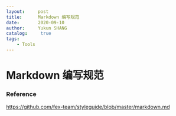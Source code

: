 ```yaml
---
layout:     post
title:      Markdown 编写规范
date:       2020-09-10
author:     Yukun SHANG
catalog: 	 true
tags:
    - Tools
---
```




# Markdown 编写规范





### Reference

https://github.com/fex-team/styleguide/blob/master/markdown.md